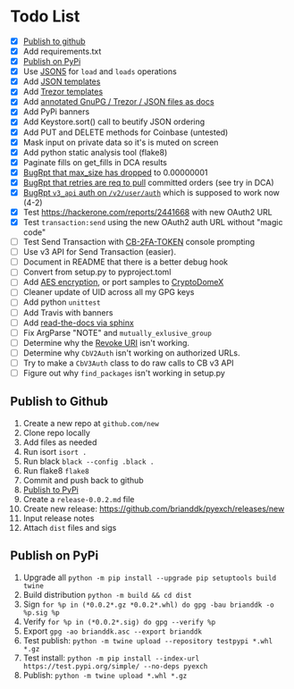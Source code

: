 # Todo List

- [x] [Publish to github][j]
- [x] Add requirements.txt
- [x] [Publish on PyPi][c]
- [x] Use [JSON5][b] for `load` and `loads` operations
- [x] Add [JSON templates][g]
- [x] Add [Trezor templates][f]
- [x] Add [annotated GnuPG / Trezor / JSON files as docs][e]
- [x] Add PyPi banners
- [x] Add Keystore.sort() call to beutify JSON ordering
- [x] Add PUT and DELETE methods for Coinbase (untested)
- [x] Mask input on private data so it's is muted on screen
- [x] Add python static analysis tool (flake8)
- [x] Paginate fills on get_fills in DCA results
- [x] [BugRpt that max_size has dropped][p] to 0.00000001
- [x] [BugRpt that retries are req to pull][o] committed orders (see try in DCA)
- [x] [BugRpt `v3_api` auth on `/v2/user/auth`][n] which is supposed to work now (4-2)
- [x] Test https://hackerone.com/reports/2441668 with new OAuth2 URL
- [x] Test `transaction:send` using the new OAuth2 auth URL without "magic code"
- [ ] Test Send Transaction with [CB-2FA-TOKEN][m] console prompting
- [ ] Use v3 API for Send Transaction (easier).
- [ ] Document in README that there is a better debug hook
- [ ] Convert from setup.py to pyproject.toml
- [ ] Add [AES encryption][h], or port samples to [CryptoDomeX][i]
- [ ] Cleaner update of UID across all my GPG keys
- [ ] Add python `unittest`
- [ ] Add Travis with banners
- [ ] Add [read-the-docs via sphinx][k]
- [ ] Fix ArgParse "NOTE" and `mutually_exlusive_group`
- [ ] Determine why the [Revoke URI][d] isn't working.
- [ ] Determine why `CbV2Auth` isn't working on authorized URLs.
- [ ] Try to make a `CbV3Auth` class to do raw calls to CB v3 API
- [ ] Figure out why `find_packages` isn't working in setup.py

## Publish to Github

1. Create a new repo at `github.com/new`
2. Clone repo locally
3. Add files as needed
3. Run isort `isort .`
4. Run black `black --config .black .`
5. Run flake8 `flake8`
4. Commit and push back to github
10. [Publish to PyPi][l]
10. Create a `release-0.0.2.md` file
10. Create new release: https://github.com/brianddk/pyexch/releases/new
11. Input release notes
12. Attach `dist` files and sigs

## Publish on PyPi

1. Upgrade all `python -m pip install --upgrade pip setuptools build twine`
6. Build distribution `python -m build && cd dist`
7. Sign `for %p in (*0.0.2*.gz *0.0.2*.whl) do gpg -bau brianddk -o %p.sig %p`
8. Verify `for %p in (*0.0.2*.sig) do gpg --verify %p`
9. Export `gpg -ao brianddk.asc --export brianddk`
10. Test publish: `python -m twine upload --repository testpypi *.whl *.gz`
11. Test install: `python -m pip install --index-url https://test.pypi.org/simple/ --no-deps pyexch`
12. Publish: `python -m twine upload *.whl *.gz`

<!-- Links -->

[a]: https://docs.python.org/3.12/library/collections.html#collections.OrderedDict (OrderedDict)
[b]: https://github.com/Kijewski/pyjson5 (JSON5)
[c]: https://packaging.python.org/en/latest/tutorials/packaging-projects/ (PyPi)
[d]: https://forums.coinbasecloud.dev/t/did-oauth2-revoke-uri-stop-doing-work/7394 (Revoke URI)
[e]: templates
[f]: templates/trezor_ks.json5
[g]: templates/json_ks.json5
[h]: https://stackoverflow.com/a/21928790/4634229 (AES encryption)
[i]: https://stackoverflow.com/a/48175912/4634229 (CryptoDomeX)
[j]: #publish-to-github
[k]: https://docs.readthedocs.io/en/stable/tutorial/index.html (RTD Tutorial)
[l]: #publish-to-pypi
[m]: https://docs.cloud.coinbase.com/sign-in-with-coinbase/docs/sign-in-with-coinbase-2fa
[n]: https://github.com/brianddk/pyexch/issues/13
[o]: https://github.com/brianddk/pyexch/issues/10
[p]: https://github.com/brianddk/pyexch/issues/9
[q]: 
[r]: 
[s]: 
[t]: 
[u]: 
[v]: 
[w]: 
[x]: 
[y]: 
[z]: 
[0]: 
[1]: 
[2]: 
[3]: 
[4]: 
[5]: 
[6]: 
[7]: 
[8]: 
[9]: 

